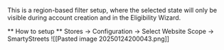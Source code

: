 This is a region-based filter setup, where the selected state will only be visible during account creation and in the Eligibility Wizard.

** How to setup **
Stores -> Configuration -> Select Website Scope -> SmartyStreets
![[Pasted image 20250124200043.png]]